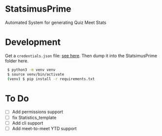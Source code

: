 # StatsimusPrime
Automated System for generating Quiz Meet Stats

# Development
Get a `credentials.json` file: [see here](https://developers.google.com/docs/api/quickstart/python).
Then dump it into the StatsimusPrime folder here.

```bash
 $ python3 -m venv venv
 $ source venv/bin/activate
 (venv) $ pip install -r requirements.txt
```

# To Do
 - [ ] Add permissions support
 - [ ] fix Statistics_template
 - [ ] Add cli support
 - [ ] Add meet-to-meet YTD support
